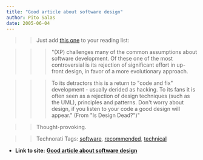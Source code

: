 ```yaml
---
title: "Good article about software design"
author: Pito Salas
date: 2005-06-04
---
```



>>

>> Just add [this one](<http://www.martinfowler.com/articles/designDead.html>)
to your reading list:

>>

>>> "(XP) challenges many of the common assumptions about software
development. Of these one of the most controversial is its rejection of
significant effort in up-front design, in favor of a more evolutionary
approach.

>>>

>>> To its detractors this is a return to "code and fix" development - usually
derided as hacking. To its fans it is often seen as a rejection of design
techniques (such as the UML), principles and patterns. Don't worry about
design, if you listen to your code a good design will appear." (From "Is
Design Dead?")"

>>

>> Thought-provoking.

>>

>> Technorati Tags: [software](<http://technorati.com/tag/software>),
[recommended](<http://technorati.com/tag/recommended>),
[technical](<http://technorati.com/tag/technical>)


* **Link to site:** **[Good article about software design](None)**
